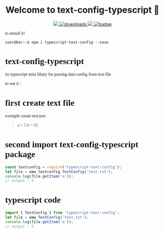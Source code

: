 <h1 align="center">Welcome to text-config-typescript 👋</h1>
<p align="center">
<p align="center">
	<a href="https://www.npmjs.com/package/typescript-text-config" target="_blank">
  <img src="https://img.shields.io/npm/v/typescript-text-config.svg?orange=blue" />
		</a>
  <a href="https://www.npmjs.com/package/typescript-text-config" target="_blank">
    <img alt="downloads" src="https://img.shields.io/npm/dm/readme-md-generator.svg?color=blue" target="_blank" />
  </a>
  <a href="https://www.jsdelivr.com/package/npm/typescript-text-config" target="_blank">
   <img class="badge" src="https://data.jsdelivr.com/v1/package/npm/typescript-text-config/badge">
  </a>
	<a href="https://bundlephobia.com/result?p=typescript-text-config@0.1.0" target="_blank">
		<img alt="badge" src="https://badgen.net/github/release/RayMiles94/text-config-typescript">
	</a>
</p>
<div style="font-family: 'Times New Roman', Times, serif;">to install it! <div>


```console
user@bar:~$ npm i typescript-text-config --save
```

# text-config-typescript
its typescript mini libary for parsing data config from text file 

to use it :
# first create text file
exemple create test.text
> a = 5 b = 45


# second import text-config-typescript package
```javascript
const textconfig = require('typescript-text-config');
let file = new textconfig.TextConfig('test.txt');
console.log(file.getItem('a'));
// output : 5
```

# typescript code
```javascript
import { TextConfig } from 'typescript-text-config';
let file = new TextConfig('test.txt');
console.log(file.getItem('a'));
// output : 5
```
